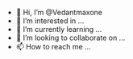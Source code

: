 - 👋 Hi, I’m @Vedantmaxone
- 👀 I’m interested in ...
- 🌱 I’m currently learning ...
- 💞️ I’m looking to collaborate on ...
- 📫 How to reach me ...

<!---
Vedantmaxone/Vedantmaxone is a ✨ special ✨ repository because its `README.md` (this file) appears on your GitHub profile.
You can click the Preview link to take a look at your changes.
--->

